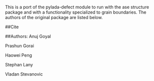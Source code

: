 This is a port of the pylada-defect module to run with the ase 
structure package and with a functionality specialized to grain boundaries. 
The authors of the original package are listed below.

##Cite

##Authors:
Anuj Goyal

Prashun Gorai

Haowei Peng

Stephan Lany

Vladan Stevanovic
